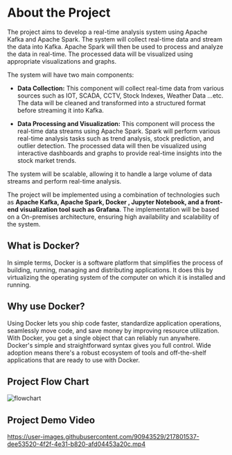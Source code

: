 # About the Project
The project aims to develop a real-time analysis system using Apache Kafka and Apache Spark. The system will collect real-time data and stream the data into Kafka. Apache Spark will then be used to process and analyze the data in real-time. The processed data will be visualized using appropriate visualizations and graphs.

The system will have two main components:

* **Data Collection:** This component will collect real-time data from various sources such as IOT, SCADA, CCTV, Stock Indexes, Weather Data ...etc. The data will be cleaned and transformed into a structured format before streaming it into Kafka.
      
* **Data Processing and Visualization:** This component will process the real-time data streams using Apache Spark. Spark will perform various real-time analysis tasks such as trend analysis, stock prediction, and outlier detection. The processed data will then be visualized using interactive dashboards and graphs to provide real-time insights into the stock market trends.

The system will be scalable, allowing it to handle a large volume of data streams and perform real-time analysis.

The project will be implemented using a combination of technologies such as **Apache Kafka, Apache Spark, Docker , Jupyter Notebook, and a front-end visualization tool such as Grafana**. The implementation will be based on a  On-premises architecture, ensuring high availability and scalability of the system.

## What is Docker?
In simple terms, Docker is a software platform that simplifies the process of building, running, managing and distributing applications. It does this by virtualizing the operating system of the computer on which it is installed and running.

## Why use Docker?
Using Docker lets you ship code faster, standardize application operations, seamlessly move code, and save money by improving resource utilization. With Docker, you get a single object that can reliably run anywhere. Docker's simple and straightforward syntax gives you full control. Wide adoption means there's a robust ecosystem of tools and off-the-shelf applications that are ready to use with Docker.

## Project Flow Chart
![flowchart](https://user-images.githubusercontent.com/90943529/217798777-82aae959-6260-4d0e-80a6-d8c674b77225.png)

## Project Demo Video
https://user-images.githubusercontent.com/90943529/217801537-dee53520-4f2f-4e31-b820-afd04453a20c.mp4




